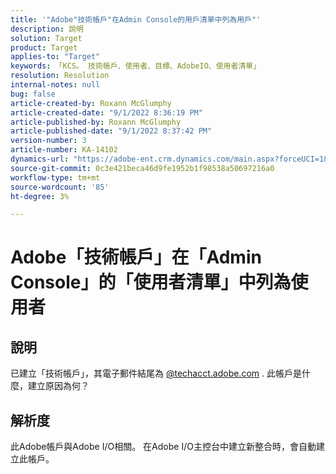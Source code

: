 ```yaml
---
title: '"Adobe"技術帳戶"在Admin Console的用戶清單中列為用戶"'
description: 說明
solution: Target
product: Target
applies-to: "Target"
keywords: 「KCS。 技術帳戶、使用者、目標、AdobeIO、使用者清單」
resolution: Resolution
internal-notes: null
bug: false
article-created-by: Roxann McGlumphy
article-created-date: "9/1/2022 8:36:19 PM"
article-published-by: Roxann McGlumphy
article-published-date: "9/1/2022 8:37:42 PM"
version-number: 3
article-number: KA-14102
dynamics-url: "https://adobe-ent.crm.dynamics.com/main.aspx?forceUCI=1&pagetype=entityrecord&etn=knowledgearticle&id=31fe9eb6-352a-ed11-9db1-002248086a27"
source-git-commit: 0c3e421beca46d9fe1952b1f98538a50697216a0
workflow-type: tm+mt
source-wordcount: '85'
ht-degree: 3%

---
```


# Adobe「技術帳戶」在「Admin Console」的「使用者清單」中列為使用者

## 說明


已建立「技術帳戶」，其電子郵件結尾為 [@techacct.adobe.com](http://techacct.adobe.com) . 此帳戶是什麼，建立原因為何？


## 解析度


此Adobe帳戶與Adobe I/O相關。 在Adobe I/O主控台中建立新整合時，會自動建立此帳戶。
